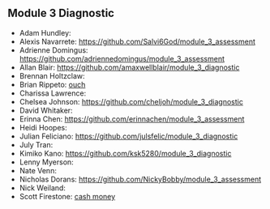 ## Module 3 Diagnostic

* Adam Hundley:
* Alexis Navarrete: https://github.com/Salvi6God/module_3_assessment
* Adrienne Domingus: https://github.com/adriennedomingus/module_3_assessment
* Allan Blair: https://github.com/amaxwellblair/module_3_diagnostic
* Brennan Holtzclaw:
* Brian Rippeto: [ouch](git@github.com:brianrip/module_3_assessment.git)
* Charissa Lawrence:
* Chelsea Johnson: https://github.com/cheljoh/module_3_diagnostic
* David Whitaker:
* Erinna Chen: https://github.com/erinnachen/module_3_assessment
* Heidi Hoopes:
* Julian Feliciano: https://github.com/julsfelic/module_3_diagnostic
* July Tran:
* Kimiko Kano: https://github.com/ksk5280/module_3_diagnostic
* Lenny Myerson:
* Nate Venn:
* Nicholas Dorans: https://github.com/NickyBobby/module_3_assessment
* Nick Weiland:
* Scott Firestone: [cash money](https://github.com/scottfirestone/module_3_assessment.git)
